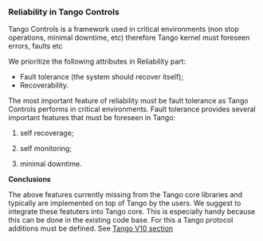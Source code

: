 ### Reliability in Tango Controls

Tango Controls is a framework used in critical environments (non stop operations, minimal downtime, etc) therefore Tango kernel must foreseen errors, faults etc

We prioritize the following attributes in Reliability part:

- Fault tolerance (the system should recover itself);
- Recoverability.


The most important feature of reliability must be fault tolerance as Tango Controls performs in critical environments. Fault tolerance provides several important features that must be foreseen in Tango:

1) self recoverage;

2) self monitoring;

3) minimal downtime.


**Conclusions**

The above features currently missing from the Tango core libraries and typically are implemented on top of Tango by the users. We suggest to integrate these featuters into Tango core. This is especially handy because this can be done in the existing code base. For this a Tango protocol additions must be defined. See [Tango V10 section](tango_v10.md)
